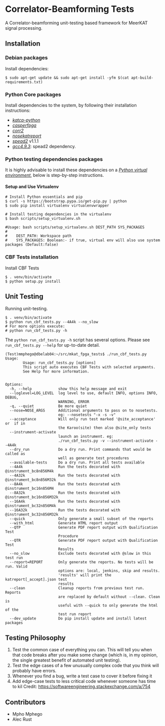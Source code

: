 # Correlator-Beamforming Tests

A Correlator-beamforming unit-testing based framework for MeerKAT signal processing.

## Installation

### Debian packages

Install dependencies:

    $ sudo apt-get update && sudo apt-get install -yfm $(cat apt-build-requirements.txt)

### Python Core packages

Install dependencies to the system, by following their installation instructions:

* [_katcp-python_](https://github.com/ska-sa/katcp-python)
* [_casperfpga_](https://github.com/ska-sa/casperfpga)
* [_corr2_](https://github.com/ska-sa/corr2)
* [_nosekatreport_](https://github.com/ska-sa/nosekatreport)
* [_spead2_](https://github.com/ska-sa/spead2)  v1.1.1
 *   [_gcc4.9.3_](https://gcc.gnu.org/gcc-4.9/): spead2 dependency.

### Python testing dependencies packages

It is highly advisable to install these dependencies on a [_Python virtual environment_](https://virtualenv.pypa.io/), below is step-by-step instructions.
#### Setup and Use Virtualenv
```
# Install Python essentials and pip
$ curl -s https://bootstrap.pypa.io/get-pip.py | python
$ sudo pip install virtualenv virtualenvwrapper

# Install testing dependencies in the virtualenv
$ bash scripts/setup_virtualenv.sh

#Usage: bash scripts/setup_virtualenv.sh DEST_PATH SYS_PACKAGES
#
#    DEST_PATH: Workspace path
#    SYS_PACKAGES: Boolean:- if true, virtual env will also use system packages (Default:false)

```

### CBF Tests installation
Install CBF Tests 
```
$ . venv/bin/activate
$ python setup.py install
```

## Unit Testing

Running unit-testing.
```
$ . venv/bin/activate
$ python run_cbf_tests.py --4A4k --no_slow
# For more options execute:
# python run_cbf_tests.py -h
```

The `python run_cbf_tests.py -h` script has several options. Please see `run_cbf_tests.py --help` for up-to-date detail.

```
(Test)mmphego@dbelab04:~/src/mkat_fpga_tests$ ./run_cbf_tests.py 
Usage: 
        Usage: run_cbf_tests.py [options]
        This script auto executes CBF Tests with selected arguments.
        See Help for more information.
        

Options:
  -h, --help            show this help message and exit
  --loglevel=LOG_LEVEL  log level to use, default INFO, options INFO, DEBUG,
                        WARNING, ERROR
  -q, --quiet           Be more quiet
  --nose=NOSE_ARGS      Additional arguments to pass on to nosetests.
                        eg: --nosetests "-x -s -v"
  --acceptance          Will only run test marked '@site_acceptance' or  if in
                        the Karoo(site) then also @site_only tests
  --instrument-activate
                        launch an instrument. eg:
                        ./run_cbf_tests.py -v --instrument-activate --4A4k
  --dry_run             Do a dry run. Print commands that would be called as
                        well as generate test procedures
  --available-tests     Do a dry run. Print all tests available
  --4A4k                Run the tests decorated with @instrument_bc8n856M4k
  --4A32k               Run the tests decorated with @instrument_bc8n856M32k
  --8A4k                Run the tests decorated with @instrument_bc16n856M4
  --8A32k               Run the tests decorated with @instrument_bc16n856M32k
  --16A4k               Run the tests decorated with @instrument_bc32n856M4k
  --16A32k              Run the tests decorated with @instrument_bc32n856M32k
  --quick               Only generate a small subset of the reports
  --with_html           Generate HTML report output
  --QTP                 Generate PDF report output with Qualification Test
                        Procedure
  --QTR                 Generate PDF report output with Qualification Test
                        Results
  --no_slow             Exclude tests decorated with @slow in this test run
  --report=REPORT       Only generate the reports. No tests will be run. Valid
                        options are: local, jenkins, skip and results.
                        'results' will print the katreport[_accept].json test
                        results
  --clean               Cleanup reports from previous test run. Reports
                        are replaced by default without --clean. Clean is
                        useful with --quick to only generate the html of the
                        test run report
  --dev_update          Do pip install update and install latest packages
```

## Testing Philosophy 

1. Test the common case of everything you can. This will tell you when that code breaks after you make some change (which is, in my opinion, the single greatest benefit of automated unit testing).
2. Test the edge cases of a few unusually complex code that you think will probably have errors.
3. Whenever you find a bug, write a test case to cover it before fixing it
4. Add edge-case tests to less critical code whenever someone has time to kil
Credit: https://softwareengineering.stackexchange.com/a/754


## Contributors

 * Mpho Mphego
 * Alec Rust